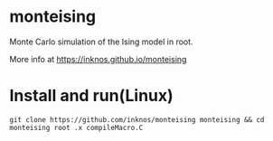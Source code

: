 # monteising
Monte Carlo simulation of the Ising model in root.

More info at https://inknos.github.io/monteising

# Install and run(Linux)

``
git clone https://github.com/inknos/monteising monteising && cd monteising
root
.x compileMacro.C
``